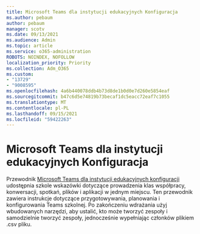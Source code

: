 ```yaml
---
title: Microsoft Teams dla instytucji edukacyjnych Konfiguracja
ms.author: pebaum
author: pebaum
manager: scotv
ms.date: 09/13/2021
ms.audience: Admin
ms.topic: article
ms.service: o365-administration
ROBOTS: NOINDEX, NOFOLLOW
localization_priority: Priority
ms.collection: Adm_O365
ms.custom:
- "13729"
- "9008595"
ms.openlocfilehash: 4a6b440078ddb4b73d8de1b0d0e7d260e5854eaf
ms.sourcegitcommit: b47c6d5e74819b73becaf1dc5eacc72eaf7c1055
ms.translationtype: MT
ms.contentlocale: pl-PL
ms.lasthandoff: 09/15/2021
ms.locfileid: "59422263"
---
```

# <a name="microsoft-teams-for-education-setup"></a>Microsoft Teams dla instytucji edukacyjnych Konfiguracja

Przewodnik [Microsoft Teams dla instytucji edukacyjnych konfiguracji](https://admin.microsoft.com/AdminPortal/Home?#/modernonboarding/msteamsedu) udostępnia szkole wskazówki dotyczące prowadzenia klas współpracy, konwersacji, spotkań, plików i aplikacji w jednym miejscu. Ten przewodnik zawiera instrukcje dotyczące przygotowywania, planowania i konfigurowania Teams szkolnej. Po zakończeniu wdrażania użyj wbudowanych narzędzi, aby ustalić, kto może tworzyć zespoły i samodzielnie tworzyć zespoły, jednocześnie wypełniając członków plikiem .csv pliku. 

